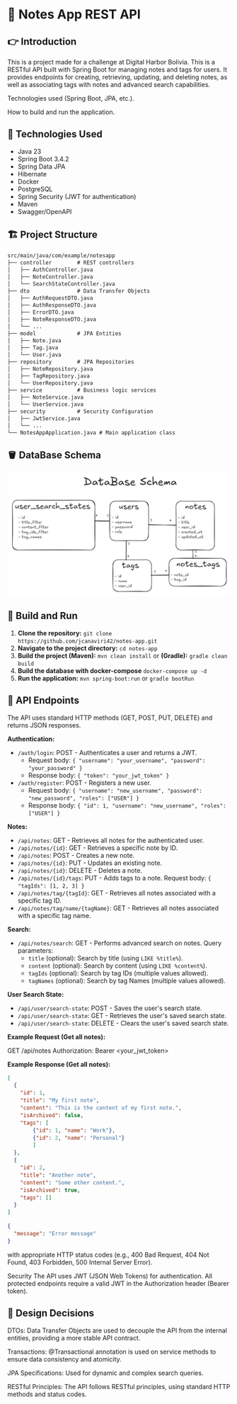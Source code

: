 # 📒 Notes App REST API

## 👉 Introduction
This is a project made for a challenge at Digital Harbor Bolivia.
This is a RESTful API built with Spring Boot for managing notes and tags for users. It provides endpoints for creating, retrieving, updating, and deleting notes, as well as associating tags with notes and advanced search capabilities.

Technologies used (Spring Boot, JPA, etc.).

How to build and run the application.

## 🍵 Technologies Used 

*   Java 23
*   Spring Boot 3.4.2
*   Spring Data JPA
*   Hibernate
*   Docker
*   PostgreSQL
*   Spring Security (JWT for authentication)
*   Maven
*   Swagger/OpenAPI

## 🏗️ Project Structure

```
src/main/java/com/example/notesapp
├── controller        # REST controllers
│   ├── AuthController.java
│   ├── NoteController.java
│   └── SearchStateController.java
├── dto               # Data Transfer Objects
│   ├── AuthRequestDTO.java
│   ├── AuthResponseDTO.java
│   ├── ErrorDTO.java
│   ├── NoteResponseDTO.java
│   └── ...
├── model             # JPA Entities
│   ├── Note.java
│   ├── Tag.java
│   └── User.java
├── repository        # JPA Repositories
│   ├── NoteRepository.java
│   ├── TagRepository.java
│   └── UserRepository.java
├── service           # Business logic services
│   ├── NoteService.java
│   └── UserService.java
├── security          # Security Configuration
│   ├── JwtService.java
│   └── ...
└── NotesAppApplication.java # Main application class
```

## 🪣 DataBase Schema

![img.png](img.png)

## 🚀 Build and Run

1.  **Clone the repository:** `git clone https://github.com/jcanaviri42/notes-app.git`
2.  **Navigate to the project directory:** `cd notes-app`
3.  **Build the project (Maven):** `mvn clean install` or **(Gradle):** `gradle clean build`
4. **Build the database with docker-compose** `docker-compose up -d`
5. **Run the application:** `mvn spring-boot:run` or `gradle bootRun`

## 🚪 API Endpoints

The API uses standard HTTP methods (GET, POST, PUT, DELETE) and returns JSON responses.

**Authentication:**

*   `/auth/login`: POST - Authenticates a user and returns a JWT.
    *   Request body: `{ "username": "your_username", "password": "your_password" }`
    *   Response body: `{ "token": "your_jwt_token" }`
*   `/auth/register`: POST - Registers a new user.
    *   Request body: `{ "username": "new_username", "password": "new_password", "roles": ["USER"] }`
    *   Response body: `{ "id": 1, "username": "new_username", "roles":["USER"] }`

**Notes:**

*   `/api/notes`: GET - Retrieves all notes for the authenticated user.
*   `/api/notes/{id}`: GET - Retrieves a specific note by ID.
*   `/api/notes`: POST - Creates a new note.
*   `/api/notes/{id}`: PUT - Updates an existing note.
*   `/api/notes/{id}`: DELETE - Deletes a note.
*   `/api/notes/{id}/tags`: PUT - Adds tags to a note. Request body: `{ "tagIds": [1, 2, 3] }`
*   `/api/notes/tag/{tagId}`: GET - Retrieves all notes associated with a specific tag ID.
* `/api/notes/tag/name/{tagName}`: GET - Retrieves all notes associated with a specific tag name.

**Search:**

*   `/api/notes/search`: GET - Performs advanced search on notes. Query parameters:
    *   `title` (optional): Search by title (using `LIKE %title%`).
    *   `content` (optional): Search by content (using `LIKE %content%`).
    *   `tagIds` (optional): Search by tag IDs (multiple values allowed).
    * `tagNames` (optional): Search by tag Names (multiple values allowed).

**User Search State:**

*   `/api/user/search-state`: POST - Saves the user's search state.
*   `/api/user/search-state`: GET - Retrieves the user's saved search state.
*   `/api/user/search-state`: DELETE - Clears the user's saved search state.

**Example Request (Get all notes):**

GET /api/notes
Authorization: Bearer <your_jwt_token>


**Example Response (Get all notes):**

```json
[
  {
    "id": 1,
    "title": "My first note",
    "content": "This is the content of my first note.",
    "isArchived": false,
    "tags": [
        {"id": 1, "name": "Work"},
        {"id": 2, "name": "Personal"}
        ]
  },
  {
    "id": 2,
    "title": "Another note",
    "content": "Some other content.",
    "isArchived": true,
    "tags": []
  }
]
```
```JSON
{
  "message": "Error message"
}
```
with appropriate HTTP status codes (e.g., 400 Bad Request, 404 Not Found, 403 Forbidden, 500 Internal Server Error).

Security
The API uses JWT (JSON Web Tokens) for authentication. All protected endpoints require a valid JWT in the Authorization header (Bearer token).

## 🎨 Design Decisions
DTOs: Data Transfer Objects are used to decouple the API from the internal entities, providing a more stable API contract.

Transactions: @Transactional annotation is used on service methods to ensure data consistency and atomicity.

JPA Specifications: Used for dynamic and complex search queries.

RESTful Principles: The API follows RESTful principles, using standard HTTP
methods and status codes.
